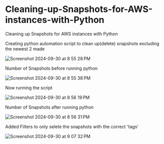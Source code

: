 # Cleaning-up-Snapshots-for-AWS-instances-with-Python
Cleaning up Snapshots for AWS instances with Python



Creating python automation script to clean up(delete) snapshots excluding the newest 2 made


![Screenshot 2024-09-30 at 8 55 28 PM](https://github.com/user-attachments/assets/ffc0ed03-9c0c-416a-891b-08947b3c18ed)

Number of Snapshots before running python

![Screenshot 2024-09-30 at 8 55 38 PM](https://github.com/user-attachments/assets/9816121c-8a91-4156-96ea-f5dedd0d4722)

Now running the script

![Screenshot 2024-09-30 at 8 56 19 PM](https://github.com/user-attachments/assets/1f20b9f8-0e53-4292-97ed-a656e94b54b9)

Number of Snapshots after running python

![Screenshot 2024-09-30 at 8 56 31 PM](https://github.com/user-attachments/assets/6ce18dde-0493-4967-bfd3-f2ccae0740ca)


Added Filters to only selete the snapshots with the correct 'tags'

![Screenshot 2024-09-30 at 9 07 32 PM](https://github.com/user-attachments/assets/70ca0b50-4d09-4e15-ac1d-e0c4626d052f)




































